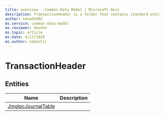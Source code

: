 ```yaml
---
title: overview - Common Data Model | Microsoft Docs
description: TransactionHeader is a folder that contains standard entities related to the Common Data Model.
author: nenad1002
ms.service: common-data-model
ms.reviewer: deonhe
ms.topic: article
ms.date: 4/17/2020
ms.author: nebanfic
---
```


# TransactionHeader


## Entities

|Name|Description|
|---|---|
|[JmgIpcJournalTable](JmgIpcJournalTable.md)||
